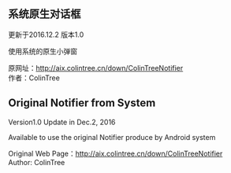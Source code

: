 ## 系统原生对话框

更新于2016.12.2 版本1.0

使用系统的原生小弹窗

原网址：http://aix.colintree.cn/down/ColinTreeNotifier  
作者：ColinTree



## Original Notifier from System
 
Version1.0 Update in Dec.2, 2016

Available to use the original Notifier produce by Android system

Original Web Page：http://aix.colintree.cn/down/ColinTreeNotifier  
Author: ColinTree
